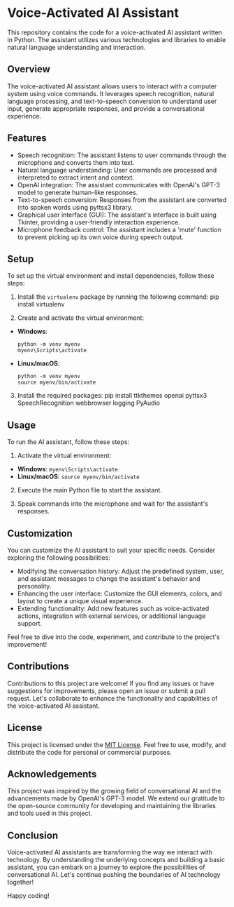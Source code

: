 # Voice-Activated AI Assistant

This repository contains the code for a voice-activated AI assistant written in Python. The assistant utilizes various technologies and libraries to enable natural language understanding and interaction.

## Overview

The voice-activated AI assistant allows users to interact with a computer system using voice commands. It leverages speech recognition, natural language processing, and text-to-speech conversion to understand user input, generate appropriate responses, and provide a conversational experience.

## Features

- Speech recognition: The assistant listens to user commands through the microphone and converts them into text.
- Natural language understanding: User commands are processed and interpreted to extract intent and context.
- OpenAI integration: The assistant communicates with OpenAI's GPT-3 model to generate human-like responses.
- Text-to-speech conversion: Responses from the assistant are converted into spoken words using pyttsx3 library.
- Graphical user interface (GUI): The assistant's interface is built using Tkinter, providing a user-friendly interaction experience.
- Microphone feedback control: The assistant includes a 'mute' function to prevent picking up its own voice during speech output.

## Setup

To set up the virtual environment and install dependencies, follow these steps:

1. Install the `virtualenv` package by running the following command: pip install virtualenv


2. Create and activate the virtual environment:
- **Windows**:
  ```
  python -m venv myenv
  myenv\Scripts\activate
  ```
- **Linux/macOS**:
  ```
  python -m venv myenv
  source myenv/bin/activate
  ```

3. Install the required packages: pip install ttkthemes openai pyttsx3 SpeechRecognition webbrowser logging PyAudio

 
## Usage

To run the AI assistant, follow these steps:

1. Activate the virtual environment:
- **Windows**: `myenv\Scripts\activate`
- **Linux/macOS**: `source myenv/bin/activate`

2. Execute the main Python file to start the assistant.

3. Speak commands into the microphone and wait for the assistant's responses.

## Customization

You can customize the AI assistant to suit your specific needs. Consider exploring the following possibilities:

- Modifying the conversation history: Adjust the predefined system, user, and assistant messages to change the assistant's behavior and personality.
- Enhancing the user interface: Customize the GUI elements, colors, and layout to create a unique visual experience.
- Extending functionality: Add new features such as voice-activated actions, integration with external services, or additional language support.

Feel free to dive into the code, experiment, and contribute to the project's improvement!

## Contributions

Contributions to this project are welcome! If you find any issues or have suggestions for improvements, please open an issue or submit a pull request. Let's collaborate to enhance the functionality and capabilities of the voice-activated AI assistant.

## License

This project is licensed under the [MIT License](LICENSE). Feel free to use, modify, and distribute the code for personal or commercial purposes.

## Acknowledgements

This project was inspired by the growing field of conversational AI and the advancements made by OpenAI's GPT-3 model. We extend our gratitude to the open-source community for developing and maintaining the libraries and tools used in this project.

## Conclusion

Voice-activated AI assistants are transforming the way we interact with technology. By understanding the underlying concepts and building a basic assistant, you can embark on a journey to explore the possibilities of conversational AI. Let's continue pushing the boundaries of AI technology together!

Happy coding!
